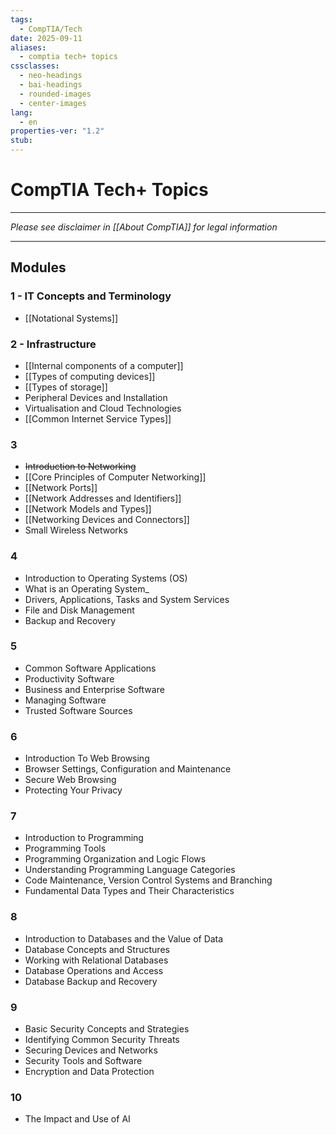 ```yaml
---
tags:
  - CompTIA/Tech
date: 2025-09-11
aliases:
  - comptia tech+ topics
cssclasses:
  - neo-headings
  - bai-headings
  - rounded-images
  - center-images
lang:
  - en
properties-ver: "1.2"
stub:
---
```

# CompTIA Tech+ Topics
***
*Please see disclaimer in [[About CompTIA]] for legal information*
***

## Modules
### 1 - IT Concepts and Terminology
- [[Notational Systems]]
### 2 - Infrastructure
- [[Internal components of a computer]]
- [[Types of computing devices]]
- [[Types of storage]]
- Peripheral Devices and Installation
- Virtualisation and Cloud Technologies
- [[Common Internet Service Types]]
### 3
- ~~Introduction to Networking~~
- [[Core Principles of Computer Networking]]
- [[Network Ports]]
- [[Network Addresses and Identifiers]]
- [[Network Models and Types]]
- [[Networking Devices and Connectors]]
- Small Wireless Networks
### 4
- Introduction to Operating Systems (OS)
- What is an Operating System_
- Drivers, Applications, Tasks and System Services
- File and Disk Management
- Backup and Recovery
### 5
- Common Software Applications
- Productivity Software
- Business and Enterprise Software
- Managing Software
- Trusted Software Sources
### 6
- Introduction To Web Browsing
- Browser Settings, Configuration and Maintenance
- Secure Web Browsing
- Protecting Your Privacy
### 7
- Introduction to Programming
- Programming Tools
- Programming Organization and Logic Flows
- Understanding Programming Language Categories
- Code Maintenance, Version Control Systems and Branching
- Fundamental Data Types and Their Characteristics
### 8
- Introduction to Databases and the Value of Data
- Database Concepts and Structures
- Working with Relational Databases
- Database Operations and Access
- Database Backup and Recovery
### 9
- Basic Security Concepts and Strategies
- Identifying Common Security Threats
- Securing Devices and Networks
- Security Tools and Software
- Encryption and Data Protection
### 10
- The Impact and Use of AI

